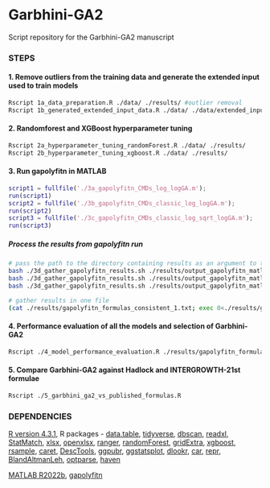 # Garbhini-GA2
Script repository for the Garbhini-GA2 manuscript

### STEPS

#### 1. Remove outliers from the training data and generate the extended input used to train models 
```bash
Rscript 1a_data_preparation.R ./data/ ./results/ #outlier removal
Rscript 1b_generated_extended_input_data.R ./data/ ./data/extended_input_set/
```
#### 2. Randomforest and XGBoost hyperparameter tuning
```bash
Rscript 2a_hyperparameter_tuning_randomForest.R ./data/ ./results/
Rscript 2b_hyperparameter_tuning_xgboost.R ./data/ ./results/
```
#### 3. Run gapolyfitn in MATLAB
```Matlab
script1 = fullfile('./3a_gapolyfitn_CMDs_log_logGA.m');
run(script1)
script2 = fullfile('./3b_gapolyfitn_CMDs_classic_log_logGA.m');
run(script2)
script3 = fullfile('./3c_gapolyfitn_CMDs_classic_log_sqrt_logGA.m');
run(script3)
```
##### Process the results from gapolyfitn run
```bash
# pass the path to the directory containing results as an argument to the bash script
bash ./3d_gather_gapolyfitn_results.sh ./results/output_gapolyfitn_matlab_log
bash ./3d_gather_gapolyfitn_results.sh ./results/output_gapolyfitn_matlab_classic_log
bash ./3d_gather_gapolyfitn_results.sh ./results/output_gapolyfitn_matlab_classic_log_sqrt/

# gather results in one file
(cat ./results/gapolyfitn_formulas_consistent_1.txt; exec 0<./results/gapolyfitn_formulas_consistent_2.txt; read HEADER; cat; exec 0<./results/gapolyfitn_formulas_consistent_3.txt; read HEADER; cat) > ./results/gapolyfitn_formulas_consistent.txt
```

#### 4. Performance evaluation of all the models and selection of Garbhini-GA2
```bash
Rscript ./4_model_performance_evaluation.R ./results/gapolyfitn_formulas_consistent.txt ./data/train_23_dbscan.tsv ./data/test_23.tsv ./data/cmcv_validation.tsv ./data/RF_XGB_train_data.tsv ./results/figures/
```

#### 5. Compare Garbhini-GA2 against Hadlock and INTERGROWTH-21st formulae
```bash
Rscript ./5_garbhini_ga2_vs_published_formulas.R 
```
### DEPENDENCIES
[R version 4.3.1](https://cran.r-project.org/doc/manuals/r-patched/R-admin.html), R packages - [data.table](https://cran.r-project.org/web/packages/data.table/index.html), [tidyverse](https://cran.r-project.org/package=tidyverse), [dbscan](https://cran.r-project.org/package=dbscan), [readxl](https://cran.r-project.org/package=readxl), [StatMatch](https://cran.r-project.org/package=StatMatch), [xlsx](https://cran.r-project.org/package=xlsx), [openxlsx](https://cran.r-project.org/package=openxlsx), [ranger](https://cran.r-project.org/package=ranger), [randomForest](https://cran.r-project.org/package=randomForest), [gridExtra](https://cran.r-project.org/package=gridExtra), [xgboost](https://cran.r-project.org/package=xgboost), [rsample](https://cran.r-project.org/package=rsample), [caret](https://cran.r-project.org/package=caret), [DescTools](https://cran.r-project.org/web/packages/DescTools/index.html), [ggpubr](https://cran.r-project.org/package=ggpubr), [ggstatsplot](https://cran.r-project.org/package=ggstatsplot), [dlookr](https://cran.r-project.org/package=dlookr), [car](https://cran.r-project.org/package=car), [repr](https://cran.r-project.org/package=repr), [BlandAltmanLeh](https://cran.r-project.org/package=BlandAltmanLeh), [optparse](https://cran.r-project.org/web/packages/optparse/index.html), [haven](https://cran.r-project.org/package=haven)

[MATLAB R2022b](https://www.mathworks.com/products/new_products/r2022b-transition.html), [gapolyfitn](https://www.mathworks.com/matlabcentral/fileexchange/25499-gapolyfitn)

